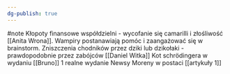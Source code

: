 ```yaml
---
dg-publish: true
---
```

#note 
Kłopoty finansowe współdzielni - wycofanie się camarilli i złośliwość [[Anita Wrona]]. Wampiry postanawiają pomóc i zaangażować się w brainstorm.
Zniszczenia chodników przez dziki lub dzikołaki - prawdopodobnie przez zabójców [[Daniel Witka]]
Kot schrödingera w wydaniu [[Bruno]]
1 realne wydanie Newsy Moreny w postaci [[artykuły 1]]